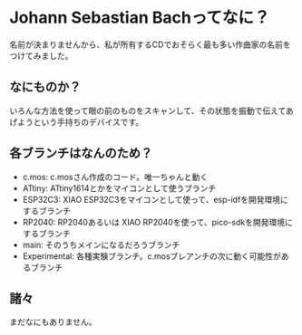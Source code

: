 # Johann Sebastian Bachってなに？

名前が決まりませんから、私が所有するCDでおそらく最も多い作曲家の名前をつけてみました。

## なにものか？

いろんな方法を使って眼の前のものをスキャンして、その状態を振動で伝えてあげようという手持ちのデバイスです。

## 各ブランチはなんのため？

* c.mos: c.mosさん作成のコード。唯一ちゃんと動く
* ATtiny: ATtiny1614とかをマイコンとして使うブランチ
* ESP32C3: XIAO ESP32C3をマイコンとして使って、esp-idfを開発環境にするブランチ
* RP2040: RP2040あるいは XIAO RP2040を使って、pico-sdkを開発環境にするブランチ
* main: そのうちメインになるだろうブランチ
* Experimental: 各種実験ブランチ。c.mosブレアンチの次に動く可能性があるブランチ

## 諸々

まだなにもありません。

